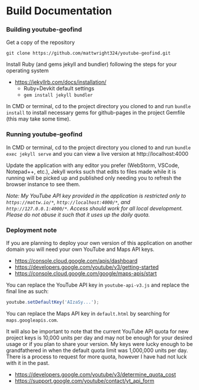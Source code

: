 Build Documentation
=

### Building youtube-geofind
Get a copy of the repository

```
git clone https://github.com/mattwright324/youtube-geofind.git
```

Install Ruby (and gems jekyll and bundler) following the steps for your operating system

- https://jekyllrb.com/docs/installation/
    - Ruby+Devkit default settings
    - `gem install jekyll bundler`

In CMD or terminal, cd to the project directory you cloned to and run `bundle install` to install necessary gems
for github-pages in the project Gemfile (this may take some time).

### Running youtube-geofind

In CMD or terminal, cd to the project directory you cloned to and run `bundle exec jekyll serve`
 and you can view a live version at http://localhost:4000

Update the application with any editor you prefer (WebStorm, VSCode, Notepad++, etc.), Jekyll works such that edits to files
made while it is running will be picked up and published only needing you to refresh the browser instance to see them.

*Note: My YouTube API key provided in the application is restricted only to `https://mattw.io/*`, `http://localhost:4000/*`, and `http://127.0.0.1:4000/*`.
Access should work for all local development. Please do not abuse it such that it uses up the daily quota.*

### Deployment note

If you are planning to deploy your own version of this application on another domain you will need your own YouTube and Maps API keys.

- https://console.cloud.google.com/apis/dashboard
- https://developers.google.com/youtube/v3/getting-started
- https://console.cloud.google.com/google/maps-apis/start

You can replace the YouTube API key in `youtube-api-v3.js` and replace the final line as such:

```js
youtube.setDefaultKey('AIzaSy...');
```

You can replace the Maps API key in `default.html` by searching for `maps.googleapis.com`.

It will also be important to note that the current YouTube API quota for new project keys is 10,000 units per day and may not be enough for your desired usage or if you plan to share your version.
My keys were lucky enough to be grandfathered in when the default quota limit was 1,000,000 units per day.
There is a process to request for more quota, however I have had not luck with it in the past.

- https://developers.google.com/youtube/v3/determine_quota_cost
- https://support.google.com/youtube/contact/yt_api_form
